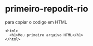 # primeiro-repodit-rio
para copiar o codigo em HTML
```
<html>
  <h1>Meu primeiro arquivo HTML</h1>
</html>
```
